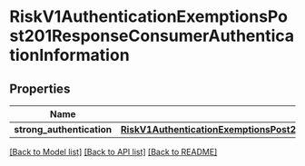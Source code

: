 # RiskV1AuthenticationExemptionsPost201ResponseConsumerAuthenticationInformation

## Properties
Name | Type | Description | Notes
------------ | ------------- | ------------- | -------------
**strong_authentication** | [**RiskV1AuthenticationExemptionsPost201ResponseConsumerAuthenticationInformationStrongAuthentication**](RiskV1AuthenticationExemptionsPost201ResponseConsumerAuthenticationInformationStrongAuthentication.md) |  | [optional] 

[[Back to Model list]](../README.md#documentation-for-models) [[Back to API list]](../README.md#documentation-for-api-endpoints) [[Back to README]](../README.md)


